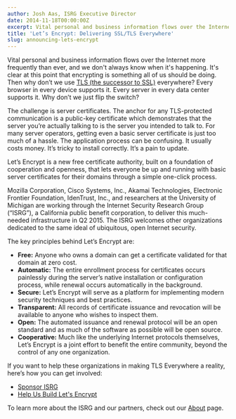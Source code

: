 ```yaml
---
author: Josh Aas, ISRG Executive Director
date: 2014-11-18T00:00:00Z
excerpt: Vital personal and business information flows over the Internet more frequently than ever, and we don't always know when it's happening. It's clear at this point that encrypting is something all of us should be doing. Then why don’t we use TLS (the successor to SSL) everywhere? Every browser in every device supports it. Every server in every data center supports it. Why don’t we just flip the switch?
title: 'Let’s Encrypt: Delivering SSL/TLS Everywhere'
slug: announcing-lets-encrypt
---
```


Vital personal and business information flows over the Internet more frequently than ever, and we don't always know when it's happening. It's clear at this point that encrypting is something all of us should be doing. Then why don’t we use [TLS (the successor to SSL)](https://en.wikipedia.org/wiki/Transport_Layer_Security) everywhere? Every browser in every device supports it. Every server in every data center supports it. Why don’t we just flip the switch?

The challenge is server certificates. The anchor for any TLS-protected communication is a public-key certificate which demonstrates that the server you’re actually talking to is the server you intended to talk to. For many server operators, getting even a basic server certificate is just too much of a hassle. The application process can be confusing. It usually costs money. It’s tricky to install correctly. It’s a pain to update.

Let’s Encrypt is a new free certificate authority, built on a foundation of cooperation and openness, that lets everyone be up and running with basic server certificates for their domains through a simple one-click process.

Mozilla Corporation, Cisco Systems, Inc., Akamai Technologies, Electronic Frontier Foundation, IdenTrust, Inc., and researchers at the University of Michigan are working through the Internet Security Research Group (“ISRG”), a California public benefit corporation, to deliver this much-needed infrastructure in Q2 2015. The ISRG welcomes other organizations dedicated to the same ideal of ubiquitous, open Internet security.

The key principles behind Let’s Encrypt are:

* **Free:** Anyone who owns a domain can get a certificate validated for that domain at zero cost.
* **Automatic:** The entire enrollment process for certificates occurs painlessly during the server’s native installation or configuration process, while renewal occurs automatically in the background.
* **Secure:** Let’s Encrypt will serve as a platform for implementing modern security techniques and best practices.
* **Transparent:** All records of certificate issuance and revocation will be available to anyone who wishes to inspect them.
* **Open:** The automated issuance and renewal protocol will be an open standard and as much of the software as possible will be open source. 
* **Cooperative:** Much like the underlying Internet protocols themselves, Let’s Encrypt is a joint effort to benefit the entire community, beyond the control of any one organization.

If you want to help these organizations in making TLS Everywhere a reality, here’s how you can get involved:

* [Sponsor ISRG](/sponsors/)
* [Help Us Build Let's Encrypt](/getinvolved/)

To learn more about the ISRG and our partners, check out our [About](/about/) page.